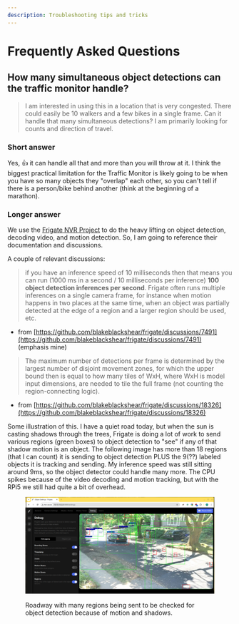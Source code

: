 ```yaml
---
description: Troubleshooting tips and tricks
---
```


# Frequently Asked Questions

## How many simultaneous object detections can the traffic monitor handle?

> I am interested in using this in a location that is very congested. There could easily be 10 walkers and a few bikes in a single frame. Can it handle that many simultaneous detections? I am primarily looking for counts and direction of travel.

### Short answer

Yes, 👍 it can handle all that and more than you will throw at it. I think the biggest practical limitation for the Traffic Monitor is likely going to be when you have so many objects they "overlap" each other, so you can't tell if there is a person/bike behind another (think at the beginning of a marathon).

### Longer answer

We use the [Frigate NVR Project](https://github.com/blakeblackshear/frigate) to do the heavy lifting on object detection, decoding video, and motion detection. So, I am going to reference their documentation and discussions.

A couple of relevant discussions:

> if you have an inference speed of 10 milliseconds then that means you can run (1000 ms in a second / 10 milliseconds per inference) **100 object detection inferences per second**. Frigate often runs multiple inferences on a single camera frame, for instance when motion happens in two places at the same time, when an object was partially detected at the edge of a region and a larger region should be used, etc.

* from [https://github.com/blakeblackshear/frigate/discussions/7491](https://github.com/blakeblackshear/frigate/discussions/7491) (emphasis mine)

> The maximum number of detections per frame is determined by the largest number of disjoint movement zones, for which the upper bound then is equal to how many tiles of WxH, where WxH is model input dimensions, are needed to tile the full frame (not counting the region-connecting logic).

* from [https://github.com/blakeblackshear/frigate/discussions/18326](https://github.com/blakeblackshear/frigate/discussions/18326)

Some illustration of this. I have a quiet road today, but when the sun is casting shadows through the trees, Frigate is doing a lot of work to send various regions (green boxes) to object detection to "see" if any of that shadow motion is an object. The following image has more than 18 regions (that I can count) it is sending to object detection PLUS the 9(??) labeled objects it is tracking and sending. My inference speed was still sitting around 9ms, so the object detector could handle many more. The CPU spikes because of the video decoding and motion tracking, but with the RPi5 we still had quite a bit of overhead.

<figure><img src="../.gitbook/assets/image.png" alt=""><figcaption><p>Roadway with many regions being sent to be checked for object detection because of motion and shadows.</p></figcaption></figure>
